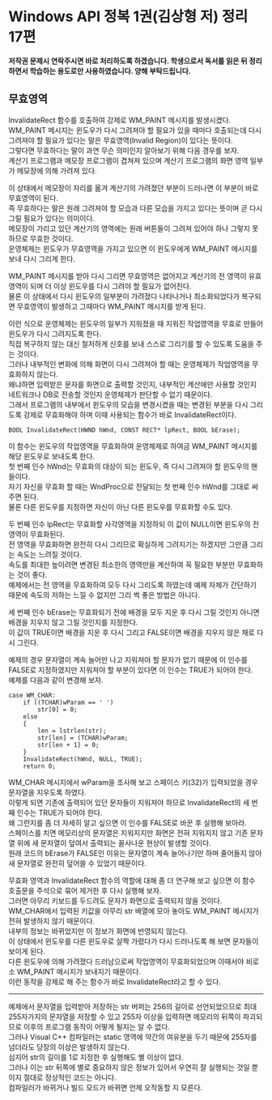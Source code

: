 # Windows API 정복 1권(김상형 저) 정리 17편

**저작권 문제시 연락주시면 바로 처리하도록 하겠습니다. 학생으로서 독서를 읽은 뒤 정리하면서 학습하는 용도로만 사용하였습니다. 양해 부탁드립니다.**

## 무효영역

InvalidateRect 함수를 호출하여 강제로 WM_PAINT 메시지를 발생시켰다.  
WM_PAINT 메시지는 윈도우가 다시 그려져야 할 필요가 있을 때마다 호출되는데 다시 그려져야 할 필요가 있다는 말은 무효영역(Invalid Region)이 있다는 뜻이다.  
그렇다면 무효하다는 말이 과연 무슨 의미인지 알아보기 위해 다음 경우를 보자.  
계산기 프로그램과 메모장 프로그램이 겹쳐져 있으며 계산기 프로그램의 화면 영역 일부가 메모장에 의해 가려져 있다.  
  
이 상태에서 메모장이 자리를 옮겨 계산기의 가려졌던 부분이 드러나면 이 부분이 바로 무효영역이 된다.  
즉 무효하다는 말은 원래 그려져야 할 모습과 다른 모습을 가지고 있다는 뜻이며 곧 다시 그릴 필요가 있다는 의미이다.  
메모장이 가리고 있던 계산기의 영역에는 원래 버튼들이 그려져 있어야 하나 그렇지 못하므로 무효한 것이다.  
운영체제는 윈도우가 무효영역을 가지고 있으면 이 윈도우에게 WM_PAINT 메시지를 보내 다시 그리게 한다.  
  
WM_PAINT 메시지를 받아 다시 그리면 무효영역은 없어지고 계산기의 전 영역이 유효영역이 되며 더 이상 윈도우를 다시 그려야 할 필요가 없어진다.  
물론 이 상태에서 다시 윈도우의 일부분이 가려졌다 나타나거나 최소화되었다가 복구되면 무효영역이 발생하고 그때마다 WM_PAINT 메시지를 받게 된다.  
  
이런 식으로 운영체제는 윈도우의 일부가 지워졌을 때 지워진 작업영역을 무효로 만들어 윈도우가 다시 그려지도록 한다.  
직접 복구하지 않는 대신 철저하게 신호를 보내 스스로 그리기를 할 수 있도록 도움을 주는 것이다.  
그러나 내부적인 변화에 의해 화면이 다시 그려져야 할 때는 운영체제가 작업영역을 무효화하지 않는다.  
왜냐하면 입력받은 문자를 화면으로 출력할 것인지, 내부적인 계산에만 사용할 것인지 네트워크나 DB로 전송할 것인지 운영체제가 판단할 수 없기 때문이다.  
그래서 프로그램의 내부에서 윈도우의 모습을 변경시켰을 때는 변경된 부분을 다시 그리도록 강제로 무효화해야 하며 이때 사용되는 함수가 바로 InvalidateRect이다.  
  
    BOOL InvalidateRect(HWND hWnd, CONST RECT* lpRect, BOOL bErase);

이 함수는 윈도우의 작업영역을 무효화하여 운영체제로 하여금 WM_PAINT 메시지를 해당 윈도우로 보내도록 한다.  
첫 번째 인수 hWnd는 무효화의 대상이 되는 윈도우, 즉 다시 그려져야 할 윈도우의 핸들이다.  
자기 자신을 무효화 할 때는 WndProc으로 전달되는 첫 번째 인수 hWnd를 그대로 써주면 된다.  
물론 다른 윈도우를 지정하면 자신이 아닌 다른 윈도우를 무효화할 수도 있다.  
  
두 번째 인수 lpRect는 무효화할 사각영역을 지정하되 이 값이 NULL이면 윈도우의 전 영역이 무효화된다.  
전 영역을 무효화하면 완전히 다시 그리므로 확실하게 그려지기는 하겠지만 그만큼 그리는 속도는 느려질 것이다.  
속도를 최대한 높이려면 변경된 최소한의 영역만을 계산하여 꼭 필요한 부분만 무효화하는 것이 좋다.  
예제에서는 전 영역을 무효화하여 모두 다시 그리도록 하였는데 예제 자체가 간단하기 때문에 속도의 저하는 느낄 수 없지만 그리 썩 좋은 방법은 아니다.  
  
세 번째 인수 bErase는 무효화되기 전에 배경을 모두 지운 후 다시 그릴 것인지 아니면 배경을 지우지 않고 그릴 것인지를 지정한다.  
이 값이 TRUE이면 배경을 지운 후 다시 그리고 FALSE이면 배경을 지우지 않은 채로 다시 그린다.  
  
예제의 경우 문자열이 계속 늘어만 나고 지워져야 할 문자가 없기 때문에 이 인수를 FALSE로 지정하였지만 지워져야 할 부분이 있다면 이 인수는 TRUE가 되어야 한다.  
예제를 다음과 같이 변경해 보자.  
  
    case WM_CHAR:
	    if ((TCHAR)wParam == ' ')
	    	str[0] = 0;
	    else
	    {
	    	len = lstrlen(str);
	    	str[len] = (TCHAR)wParam;
	    	str[len + 1] = 0;
	    }
	    InvalidateRect(hWnd, NULL, TRUE);
	    return 0;

WM_CHAR 메시지에서 wParam을 조사해 보고 스페이스 키(32)가 입력되었을 경우 문자열을 지우도록 하였다.  
이렇게 되면 기존에 출력되어 있던 문자들이 지워져야 하므로 InvalidateRect의 세 번째 인수는 TRUE가 되어야 한다.  
왜 그런지를 좀 더 자세히 알고 싶으면 이 인수를 FALSE로 바꾼 후 실행해 보아라.  
스페이스를 치면 메모리상의 문자열은 지워지지만 화면은 전혀 지워지지 않고 기존 문자열 위에 새 문자열이 덮여서 출력되는 꼴사나운 현상이 발생할 것이다.  
원래 코드의 bErase가 FALSE인 이유는 문자열이 계속 늘어나기만 하며 줄어들지 않아 새 문자열로 완전히 덮어쓸 수 있었기 때문이다.  
  
무효화 영역과 InvalidateRect 함수의 역할에 대해 좀 더 연구해 보고 싶으면 이 함수 호출문을 주석으로 묶어 제거한 후 다시 실행해 보자.  
그러면 아무리 키보드를 두드려도 문자가 화면으로 출력되지 않을 것이다.  
WM_CHAR에서 입력된 키값을 아무리 str 배열에 모아 놓아도 WM_PAINT 메시지가 전혀 발생하지 않기 때문이다.  
내부의 정보는 바뀌었지만 이 정보가 화면에 반영되지 않는다.  
이 상태에서 윈도우를 다른 윈도우로 살짝 가렸다가 다시 드러나도록 해 보면 문자들이 보이게 된다.  
다른 윈도우에 의해 가려졌다 드러남으로써 작업영역이 무효화되었으며 이때서야 비로소 WM_PAINT 메시지가 보내지기 때문이다.  
이런 동작을 강제로 해 주는 함수가 바로 InvalidateRect라고 할 수 있다.  
  
---  
  
예제에서 문자열을 입력받아 저장하는 str 버퍼는 256의 길이로 선언되었으므로 최대 255자가지의 문자열을 저장할 수 있고 255자 이상을 입력하면 메모리의 뒤쪽이 파괴되므로 이후의 프로그램 동작이 어떻게 될지는 알 수 없다.  
그러나 Visual C++ 컴파일러는 static 영역에 약간의 여유분을 두기 때문에 255자를 넘더라도 당장의 이상은 발생하지 않는다.  
심지어 str의 길이를 1로 지정한 후 실행해도 별 이상이 없다.  
그러나 이는 str 뒤쪽에 별로 중요하지 않은 정보가 있어서 우연히 잘 실행되는 것일 뿐이지 절대로 정상적인 코드는 아니다.  
컴파일러가 바뀌거나 빌드 모드가 바뀌면 언제 오작동할 지 모른다.